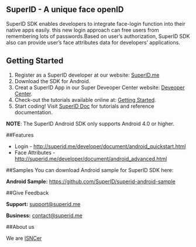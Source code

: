 ## SuperID - A unique face openID


SuperID SDK enables developers to integrate face-login function into their native apps easily. this new login approach can free users from remembering lots of passwords.Based on user’s authorization, SuperID SDK also can provide user’s face attributes data for developers’ applications. 



## Getting Started

1. Register as a SuperID developer at our website: [SuperID.me](http://superid.me)
2. Download the SDK for Android.
3. Creat a SuperID App in our Super Deveoper Center website: [Deveoper Center](https://center.superid.me/developer/login/).
4. Check-out the tutorials available online at: [Getting Started](http://superid.me/developer/developer.html).
6. Start coding! Visit [SuperID Doc](http://superid.me/document/android_quickstart.html) for tutorials and reference documentation.

**NOTE**: The SuperID Android SDK only supports Android 4.0 or higher. 


##Features

* Login - http://superid.me/developer/document/android_quickstart.html
* Face Attributes - http://superid.me/developer/document/android_advanced.html

##Samples
You can download Android sample for SuperID SDK here:

**Android Sample:**   https://github.com/SuperID/superid-android-sample


  
##Give Feedback

**Support:**  support@superid.me

**Business:** contact@superid.me

##About us

We are [ISNCer](http://superid.me/team.html)

